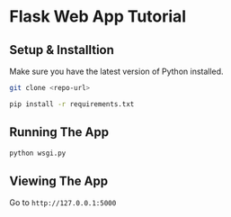 # Flask Web App Tutorial

## Setup & Installtion

Make sure you have the latest version of Python installed.

```bash
git clone <repo-url>
```

```bash
pip install -r requirements.txt
```

## Running The App

```bash
python wsgi.py
```

## Viewing The App

Go to `http://127.0.0.1:5000`
